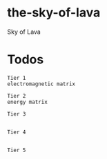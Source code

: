 # the-sky-of-lava
 Sky of Lava

# Todos
    Tier 1
    electromagnetic matrix
    
    Tier 2
    energy matrix
    
    Tier 3


    Tier 4


    Tier 5